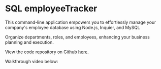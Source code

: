 # SQL employeeTracker

This command-line application empowers you to effortlessly manage your company's employee database using Node.js, Inquier, and MySQL

Organize departments, roles, and employees, enhancing your business planning and execution.

View the code repository on Github [here](https://github.com/wellheythereMJ/12-employeeTracker).

Walkthrough video below:
